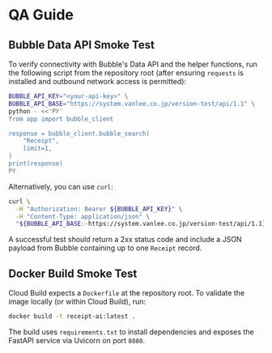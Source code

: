 # QA Guide

## Bubble Data API Smoke Test

To verify connectivity with Bubble's Data API and the helper functions, run the
following script from the repository root (after ensuring `requests` is
installed and outbound network access is permitted):

```bash
BUBBLE_API_KEY="<your-api-key>" \
BUBBLE_API_BASE="https://system.vanlee.co.jp/version-test/api/1.1" \
python - <<'PY'
from app import bubble_client

response = bubble_client.bubble_search(
    "Receipt",
    limit=1,
)
print(response)
PY
```

Alternatively, you can use `curl`:

```bash
curl \
  -H "Authorization: Bearer ${BUBBLE_API_KEY}" \
  -H "Content-Type: application/json" \
  "${BUBBLE_API_BASE:-https://system.vanlee.co.jp/version-test/api/1.1}/obj/Receipt?limit=1"
```

A successful test should return a 2xx status code and include a JSON payload
from Bubble containing up to one `Receipt` record.

## Docker Build Smoke Test

Cloud Build expects a `Dockerfile` at the repository root. To validate the
image locally (or within Cloud Build), run:

```bash
docker build -t receipt-ai:latest .
```

The build uses `requirements.txt` to install dependencies and exposes the
FastAPI service via Uvicorn on port `8080`.
